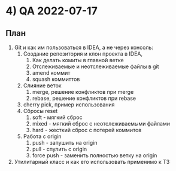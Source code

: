 # 4) QA 2022-07-17 #
## План ## 
1) Git и как им пользоваться в IDEA, а не через консоль:
   1) Создание репозитория и клон проекта в IDEA,
      1) Как делать комиты в главной ветке
      2) Отслеживаемые и неотслеживаемые файлы в git
      3) amend коммит
      4) squash коммиттов
   2) Слияние веток
      1) merge, решение конфликтов при merge
      2) rebase, решение конфликтов при rebase
   3) cherry pick, пример использования
   4) Сбросы reset
      1) soft - мягкий сброс
      2) mixed - мягкий сброс с неотслеживаемыми файлами
      3) hard - жесткий сброс с потерей коммитов
   5) Работа с origin
      1) push - запушить на origin
      2) pull - спулить с origin
      3) force push - заменить полностью ветку на origin
2) Утилитарный класс и как его использовать применимо к ТЗ


